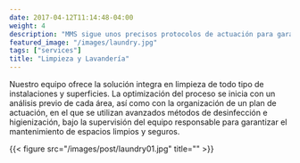 ```yaml
---
date: 2017-04-12T11:14:48-04:00
weight: 4
description: "MMS sigue unos precisos protocolos de actuación para garantizar la máxima higiene y eficacia en cada operación."
featured_image: "/images/laundry.jpg"
tags: ["services"]
title: "Limpieza y Lavandería"
---
```

Nuestro equipo ofrece la solución integra en limpieza de todo tipo de instalaciones y superficies. La optimización del proceso se inicia con un análisis previo de cada área, así como con la organización de un plan de actuación, en el que se utilizan avanzados métodos de desinfección e higienización, bajo la supervisión del equipo responsable para garantizar el mantenimiento de espacios limpios y seguros.


{{< figure src="/images/post/laundry01.jpg" title="" >}}
